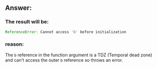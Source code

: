 ## Answer:

### The result will be:

```javascript
ReferenceError: Cannot access 'b' before initialization

```

### reason:

The `b` reference in the function argument is a TDZ (Temporal dead zone) and can't access the outer `b` reference so throws an error.
